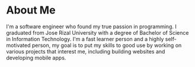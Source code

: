 # About Me

I'm a software engineer who found my true passion in programming. I graduated from Jose Rizal University with a degree of Bachelor of Science in Information Technology. I'm a fast learner person and a highly self-motivated person, my goal is to put my skills to good use by working on various projects that interest me, including building websites and developing mobile apps.
